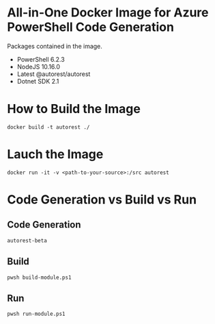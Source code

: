 # All-in-One Docker Image for Azure PowerShell Code Generation
Packages contained in the image.
* PowerShell 6.2.3
* NodeJS 10.16.0
* Latest @autorest/autorest
* Dotnet SDK 2.1

# How to Build the Image
`docker build -t autorest ./`

# Lauch the Image
`docker run -it -v <path-to-your-source>:/src autorest`

# Code Generation vs Build vs Run
## Code Generation
`autorest-beta`
## Build
`pwsh build-module.ps1`
## Run
`pwsh run-module.ps1`

